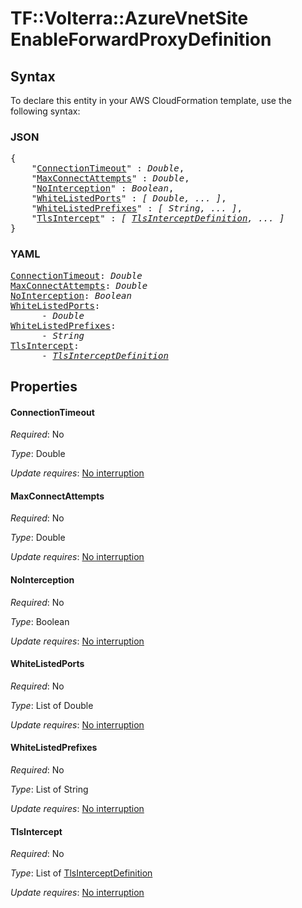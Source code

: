 # TF::Volterra::AzureVnetSite EnableForwardProxyDefinition

## Syntax

To declare this entity in your AWS CloudFormation template, use the following syntax:

### JSON

<pre>
{
    "<a href="#connectiontimeout" title="ConnectionTimeout">ConnectionTimeout</a>" : <i>Double</i>,
    "<a href="#maxconnectattempts" title="MaxConnectAttempts">MaxConnectAttempts</a>" : <i>Double</i>,
    "<a href="#nointerception" title="NoInterception">NoInterception</a>" : <i>Boolean</i>,
    "<a href="#whitelistedports" title="WhiteListedPorts">WhiteListedPorts</a>" : <i>[ Double, ... ]</i>,
    "<a href="#whitelistedprefixes" title="WhiteListedPrefixes">WhiteListedPrefixes</a>" : <i>[ String, ... ]</i>,
    "<a href="#tlsintercept" title="TlsIntercept">TlsIntercept</a>" : <i>[ <a href="tlsinterceptdefinition.md">TlsInterceptDefinition</a>, ... ]</i>
}
</pre>

### YAML

<pre>
<a href="#connectiontimeout" title="ConnectionTimeout">ConnectionTimeout</a>: <i>Double</i>
<a href="#maxconnectattempts" title="MaxConnectAttempts">MaxConnectAttempts</a>: <i>Double</i>
<a href="#nointerception" title="NoInterception">NoInterception</a>: <i>Boolean</i>
<a href="#whitelistedports" title="WhiteListedPorts">WhiteListedPorts</a>: <i>
      - Double</i>
<a href="#whitelistedprefixes" title="WhiteListedPrefixes">WhiteListedPrefixes</a>: <i>
      - String</i>
<a href="#tlsintercept" title="TlsIntercept">TlsIntercept</a>: <i>
      - <a href="tlsinterceptdefinition.md">TlsInterceptDefinition</a></i>
</pre>

## Properties

#### ConnectionTimeout

_Required_: No

_Type_: Double

_Update requires_: [No interruption](https://docs.aws.amazon.com/AWSCloudFormation/latest/UserGuide/using-cfn-updating-stacks-update-behaviors.html#update-no-interrupt)

#### MaxConnectAttempts

_Required_: No

_Type_: Double

_Update requires_: [No interruption](https://docs.aws.amazon.com/AWSCloudFormation/latest/UserGuide/using-cfn-updating-stacks-update-behaviors.html#update-no-interrupt)

#### NoInterception

_Required_: No

_Type_: Boolean

_Update requires_: [No interruption](https://docs.aws.amazon.com/AWSCloudFormation/latest/UserGuide/using-cfn-updating-stacks-update-behaviors.html#update-no-interrupt)

#### WhiteListedPorts

_Required_: No

_Type_: List of Double

_Update requires_: [No interruption](https://docs.aws.amazon.com/AWSCloudFormation/latest/UserGuide/using-cfn-updating-stacks-update-behaviors.html#update-no-interrupt)

#### WhiteListedPrefixes

_Required_: No

_Type_: List of String

_Update requires_: [No interruption](https://docs.aws.amazon.com/AWSCloudFormation/latest/UserGuide/using-cfn-updating-stacks-update-behaviors.html#update-no-interrupt)

#### TlsIntercept

_Required_: No

_Type_: List of <a href="tlsinterceptdefinition.md">TlsInterceptDefinition</a>

_Update requires_: [No interruption](https://docs.aws.amazon.com/AWSCloudFormation/latest/UserGuide/using-cfn-updating-stacks-update-behaviors.html#update-no-interrupt)

